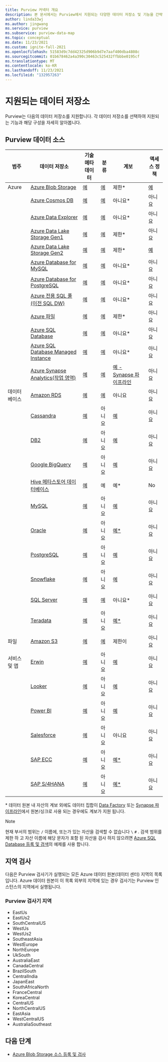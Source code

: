 ```yaml
---
title: Purview 커넥터 개요
description: 본 문서에서는 Purview에서 지원되는 다양한 데이터 저장소 및 기능을 간략하게 설명합니다.
author: linda33wj
ms.author: jingwang
ms.service: purview
ms.subservice: purview-data-map
ms.topic: conceptual
ms.date: 11/23/2021
ms.custom: ignite-fall-2021
ms.openlocfilehash: 51583d9c7dd42325d906b9d7e7aaf400dba4808c
ms.sourcegitcommit: 01b678462a4a390c30463c525432ffbbbe0195cf
ms.translationtype: MT
ms.contentlocale: ko-KR
ms.lasthandoff: 11/23/2021
ms.locfileid: "132957263"
---
```

# <a name="supported-data-stores"></a>지원되는 데이터 저장소

Purview는 다음의 데이터 저장소를 지원합니다. 각 데이터 저장소를 선택하여 지원되는 기능과 해당 구성을 자세히 알아봅니다.

## <a name="purview-data-sources"></a>Purview 데이터 소스

|**범주**|  **데이터 저장소**  |**기술 메타데이터** |**분류** |**계보** | **액세스 정책** |
|---|---|---|---|---|---|
| Azure | [Azure Blob Storage](register-scan-azure-blob-storage-source.md)| [예](register-scan-azure-blob-storage-source.md#register) | [예](register-scan-azure-blob-storage-source.md#scan)| 제한* | [예](how-to-access-policies-storage.md) |
||    [Azure Cosmos DB](register-scan-azure-cosmos-database.md)| [예](register-scan-azure-cosmos-database.md#register) | [예](register-scan-azure-cosmos-database.md#scan)|아니요*|아니요|
||    [Azure Data Explorer](register-scan-azure-data-explorer.md)| [예](register-scan-azure-data-explorer.md#register) | [예](register-scan-azure-data-explorer.md#scan)| 아니요* | 아니요 |
||    [Azure Data Lake Storage Gen1](register-scan-adls-gen1.md)| [예](register-scan-adls-gen1.md#register) | [예](register-scan-adls-gen1.md#scan)| 제한* | 아니요 |
||    [Azure Data Lake Storage Gen2](register-scan-adls-gen2.md)| [예](register-scan-adls-gen2.md#register) | [예](register-scan-adls-gen2.md#scan)| 제한* | [예](how-to-access-policies-storage.md) |
|| [Azure Database for MySQL](register-scan-azure-mysql-database.md) | [예](register-scan-azure-mysql-database.md#register) | [예](register-scan-azure-mysql-database.md#scan) | 아니요* | 아니요 |
|| [Azure Database for PostgreSQL](register-scan-azure-postgresql.md) | [예](register-scan-azure-postgresql.md#register) | [예](register-scan-azure-postgresql.md#scan) | 아니요* | 아니요 |
||    [Azure 전용 SQL 풀(이전 SQL DW)](register-scan-azure-synapse-analytics.md)| [예](register-scan-azure-synapse-analytics.md#register) | [예](register-scan-azure-synapse-analytics.md#scan)| 아니요* | 아니요 |
||    [Azure 파일](register-scan-azure-files-storage-source.md)|[예](register-scan-azure-files-storage-source.md#register) | [예](register-scan-azure-files-storage-source.md#scan) | 제한* |  아니요 |
||    [Azure SQL Database](register-scan-azure-sql-database.md)| [예](register-scan-azure-sql-database.md#register) |[예](register-scan-azure-sql-database.md#scan)| 아니요* | 아니요 |
||    [Azure SQL Database Managed Instance](register-scan-azure-sql-database-managed-instance.md)|  [예](register-scan-azure-sql-database-managed-instance.md#scan) | [예](register-scan-azure-sql-database-managed-instance.md#scan) | 아니요* | 아니요 |
||    [Azure Synapse Analytics(작업 영역)](register-scan-synapse-workspace.md)| [예](register-scan-synapse-workspace.md#register) | [예](register-scan-synapse-workspace.md#scan)| [예 - Synapse 파이프라인](how-to-lineage-azure-synapse-analytics.md)| 아니요|
|데이터베이스| [Amazon RDS](register-scan-amazon-rds.md) | [예](register-scan-amazon-rds.md#register-an-amazon-rds-data-source) | [예](register-scan-amazon-rds.md#scan-an-amazon-rds-database) | 아니요 | 아니요 |
||    [Cassandra](register-scan-cassandra-source.md)|[예](register-scan-cassandra-source.md#register) | 아니요 | [예](how-to-lineage-cassandra.md)| 아니요|
|| [DB2](register-scan-db2.md) | [예](register-scan-db2.md#register) | 아니요 | [예](register-scan-db2.md#scan) | 아니요 |
||    [Google BigQuery](register-scan-google-bigquery-source.md)| [예](register-scan-google-bigquery-source.md#register)| 아니요 | [예](how-to-lineage-google-bigquery.md)| 아니요|
|| [Hive 메타스토어 데이터베이스](register-scan-hive-metastore-source.md) | [예](register-scan-hive-metastore-source.md#register) | 예 | 예* | No|
|| [MySQL](register-scan-mysql.md) | [예](register-scan-mysql.md#register) | 아니요 | [예](register-scan-mysql.md#scan) | 아니요 |
|| [Oracle](register-scan-oracle-source.md) | [예](register-scan-oracle-source.md#register)|  아니요 | [예*](how-to-lineage-oracle.md) | 아니요|
|| [PostgreSQL](register-scan-postgresql.md) | [예](register-scan-postgresql.md#register) | 아니요 | [예](register-scan-postgresql.md#scan) | 아니요 |
|| [Snowflake](register-scan-snowflake.md) | [예](register-scan-snowflake.md#register) | 아니요 | [예](register-scan-snowflake.md#scan) | 아니요 |
||    [SQL Server](register-scan-on-premises-sql-server.md)| [예](register-scan-on-premises-sql-server.md#register) |[예](register-scan-on-premises-sql-server.md#scan) | 아니요* | 아니요|
||    [Teradata](register-scan-teradata-source.md)| [예](register-scan-teradata-source.md#register)|  아니요 | [예*](how-to-lineage-teradata.md) | 아니요|
|파일|[Amazon S3](register-scan-amazon-s3.md)|[예](register-scan-amazon-s3.md)| [예](register-scan-amazon-s3.md)| 제한이 | 아니요|
|서비스 및 앱|    [Erwin](register-scan-erwin-source.md)| [예](register-scan-erwin-source.md#register)| 아니요 | [예](how-to-lineage-erwin.md)| 아니요|
||    [Looker](register-scan-looker-source.md)| [예](register-scan-looker-source.md#register)| 아니요 | [예](how-to-lineage-looker.md)| 아니요|
||    [Power BI](register-scan-power-bi-tenant.md)| [예](register-scan-power-bi-tenant.md#register)| 아니요 | [예](how-to-lineage-powerbi.md)| 아니요|
|| [Salesforce](register-scan-salesforce.md) | [예](register-scan-salesforce.md#register) | 아니요 | 아니요 | 아니요 |
||    [SAP ECC](register-scan-sapecc-source.md)| [예](register-scan-sapecc-source.md#register) | 아니요 | [예*](how-to-lineage-sapecc.md) | 아니요|
|| [SAP S/4HANA](register-scan-saps4hana-source.md) | [예](register-scan-saps4hana-source.md#register)| 아니요 | [예*](how-to-lineage-sapecc.md) | 아니요|

\* 데이터 원본 내 자산의 계보 외에도 데이터 집합이 [Data Factory](how-to-link-azure-data-factory.md) 또는 [Synapse 파이프라인](how-to-lineage-azure-synapse-analytics.md)에서 원본/싱크로 사용 되는 경우에도 계보가 지원 됩니다.

> [!NOTE]
> 현재 부서의 범위는 `/` 이름에, 또는가 있는 자산을 검색할 수 없습니다 `\` `#` . 검색 범위를 제한 하 고 자산 이름에 해당 문자가 포함 된 자산을 검사 하지 않으려면 [Azure SQL Database 등록 및 검색](register-scan-azure-sql-database.md#creating-the-scan)의 예제를 사용 합니다.

## <a name="scan-regions"></a>지역 검사
다음은 Purview 검사기가 실행되는 모든 Azure 데이터 원본(데이터 센터) 지역의 목록입니다. Azure 데이터 원본이 이 목록 외부의 지역에 있는 경우 검사기는 Purview 인스턴스의 지역에서 실행됩니다.

### <a name="purview-scanner-regions"></a>Purview 검사기 지역

- EastUs
- EastUs2 
- SouthCentralUS
- WestUs
- WestUs2
- SoutheastAsia
- WestEurope
- NorthEurope
- UkSouth
- AustraliaEast
- CanadaCentral
- BrazilSouth
- CentralIndia
- JapanEast
- SouthAfricaNorth
- FranceCentral
- KoreaCentral
- CentralUS
- NorthCentralUS
- EastAsia
- WestCentralUS
- AustraliaSoutheast

## <a name="next-steps"></a>다음 단계

- [Azure Blob Storage 소스 등록 및 검사](register-scan-azure-blob-storage-source.md)